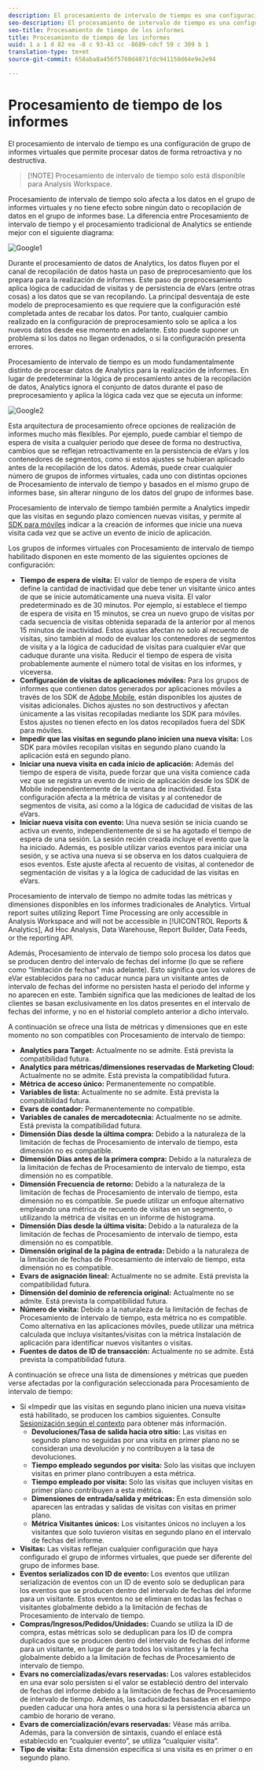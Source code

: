 ```yaml
---
description: El procesamiento de intervalo de tiempo es una configuración de grupo de informes virtuales que permite procesar datos de forma retroactiva y no destructiva.
seo-description: El procesamiento de intervalo de tiempo es una configuración de grupo de informes virtuales que permite procesar datos de forma retroactiva y no destructiva.
seo-title: Procesamiento de tiempo de los informes
title: Procesamiento de tiempo de los informes
uuid: 1 a 1 d 82 ea -8 c 93-43 cc -8689-cdcf 59 c 309 b 1
translation-type: tm+mt
source-git-commit: 658aba8a456f5760d4871fdc941150d64e9e2e94

---
```



# Procesamiento de tiempo de los informes

El procesamiento de intervalo de tiempo es una configuración de grupo de informes virtuales que permite procesar datos de forma retroactiva y no destructiva.

> [!NOTE] Procesamiento de intervalo de tiempo solo está disponible para Analysis Workspace.

Procesamiento de intervalo de tiempo solo afecta a los datos en el grupo de informes virtuales y no tiene efecto sobre ningún dato o recopilación de datos en el grupo de informes base. La diferencia entre Procesamiento de intervalo de tiempo y el procesamiento tradicional de Analytics se entiende mejor con el siguiente diagrama:

![Google1](assets/google1.jpg)

Durante el procesamiento de datos de Analytics, los datos fluyen por el canal de recopilación de datos hasta un paso de preprocesamiento que los prepara para la realización de informes. Este paso de preprocesamiento aplica lógica de caducidad de visitas y de persistencia de eVars (entre otras cosas) a los datos que se van recopilando. La principal desventaja de este modelo de preprocesamiento es que requiere que la configuración esté completada antes de recabar los datos. Por tanto, cualquier cambio realizado en la configuración de preprocesamiento solo se aplica a los nuevos datos desde ese momento en adelante. Esto puede suponer un problema si los datos no llegan ordenados, o si la configuración presenta errores.

Procesamiento de intervalo de tiempo es un modo fundamentalmente distinto de procesar datos de Analytics para la realización de informes. En lugar de predeterminar la lógica de procesamiento antes de la recopilación de datos, Analytics ignora el conjunto de datos durante el paso de preprocesamiento y aplica la lógica cada vez que se ejecuta un informe:

![Google2](assets/google2.jpg)

Esta arquitectura de procesamiento ofrece opciones de realización de informes mucho más flexibles. Por ejemplo, puede cambiar el tiempo de espera de visita a cualquier periodo que desee de forma no destructiva, cambios que se reflejan retroactivamente en la persistencia de eVars y los contenedores de segmentos, como si estos ajustes se hubieran aplicado antes de la recopilación de los datos. Además, puede crear cualquier número de grupos de informes virtuales, cada uno con distintas opciones de Procesamiento de intervalo de tiempo y basados en el mismo grupo de informes base, sin alterar ninguno de los datos del grupo de informes base.

Procesamiento de intervalo de tiempo también permite a Analytics impedir que las visitas en segundo plazo comiencen nuevas visitas, y permite al [SDK para móviles](https://marketing.adobe.com/developer/get-started/mobile/c-measuring-mobile-applications) indicar a la creación de informes que inicie una nueva visita cada vez que se active un evento de inicio de aplicación.

Los grupos de informes virtuales con Procesamiento de intervalo de tiempo habilitado disponen en este momento de las siguientes opciones de configuración:

* **Tiempo de espera de visita:** El valor de tiempo de espera de visita define la cantidad de inactividad que debe tener un visitante único antes de que se inicie automáticamente una nueva visita. El valor predeterminado es de 30 minutos. Por ejemplo, si establece el tiempo de espera de visita en 15 minutos, se crea un nuevo grupo de visitas por cada secuencia de visitas obtenida separada de la anterior por al menos 15 minutos de inactividad. Estos ajustes afectan no solo al recuento de visitas, sino también al modo de evaluar los contenedores de segmentos de visita y a la lógica de caducidad de visitas para cualquier eVar que caduque durante una visita. Reducir el tiempo de espera de visita probablemente aumente el número total de visitas en los informes, y viceversa.
* **Configuración de visitas de aplicaciones móviles:** Para los grupos de informes que contienen datos generados por aplicaciones móviles a través de los SDK de [Adobe Mobile](https://www.adobe.io/apis/cloudplatform/mobile.html), están disponibles los ajustes de visitas adicionales. Dichos ajustes no son destructivos y afectan únicamente a las visitas recopiladas mediante los SDK para móviles. Estos ajustes no tienen efecto en los datos recopilados fuera del SDK para móviles.
* **Impedir que las visitas en segundo plano inicien una nueva visita:** Los SDK para móviles recopilan visitas en segundo plano cuando la aplicación está en segundo plano.
* **Iniciar una nueva visita en cada inicio de aplicación:** Además del tiempo de espera de visita, puede forzar que una visita comience cada vez que se registra un evento de inicio de aplicación desde los SDK de Mobile independientemente de la ventana de inactividad. Esta configuración afecta a la métrica de visitas y al contenedor de segmentos de visita, así como a la lógica de caducidad de visitas de las eVars.
* **Iniciar nueva visita con evento:** Una nueva sesión se inicia cuando se activa un evento, independientemente de si se ha agotado el tiempo de espera de una sesión. La sesión recién creada incluye el evento que la ha iniciado. Además, es posible utilizar varios eventos para iniciar una sesión, y se activa una nueva si se observa en los datos cualquiera de esos eventos. Este ajuste afecta al recuento de visitas, al contenedor de segmentación de visitas y a la lógica de caducidad de las visitas en eVars.

Procesamiento de intervalo de tiempo no admite todas las métricas y dimensiones disponibles en los informes tradicionales de Analytics. Virtual report suites utilizing Report Time Processing are only accessible in Analysis Workspace and will not be accessible in [!UICONTROL Reports &amp; Analytics], Ad Hoc Analysis, Data Warehouse, Report Builder, Data Feeds, or the reporting API.

Además, Procesamiento de intervalo de tiempo solo procesa los datos que se producen dentro del intervalo de fechas del informe (lo que se refiere como “limitación de fechas” más adelante). Esto significa que los valores de eVar establecidos para no caducar nunca para un visitante antes de intervalo de fechas del informe no persisten hasta el periodo del informe y no aparecen en este. También significa que las mediciones de lealtad de los clientes se basan exclusivamente en los datos presentes en el intervalo de fechas del informe, y no en el historial completo anterior a dicho intervalo.

A continuación se ofrece una lista de métricas y dimensiones que en este momento no son compatibles con Procesamiento de intervalo de tiempo:

* **Analytics para Target:** Actualmente no se admite. Está prevista la compatibilidad futura.
* **Analytics para métricas/dimensiones reservadas de Marketing Cloud:** Actualmente no se admite. Está prevista la compatibilidad futura.
* **Métrica de acceso único:** Permanentemente no compatible.
* **Variables de lista:** Actualmente no se admite. Está prevista la compatibilidad futura.
* **Evars de contador:** Permanentemente no compatible.
* **Variables de canales de mercadotecnia:** Actualmente no se admite. Está prevista la compatibilidad futura.
* **Dimensión Días desde la última compra:** Debido a la naturaleza de la limitación de fechas de Procesamiento de intervalo de tiempo, esta dimensión no es compatible.
* **Dimensión Días antes de la primera compra:** Debido a la naturaleza de la limitación de fechas de Procesamiento de intervalo de tiempo, esta dimensión no es compatible.
* **Dimensión Frecuencia de retorno:** Debido a la naturaleza de la limitación de fechas de Procesamiento de intervalo de tiempo, esta dimensión no es compatible. Se puede utilizar un enfoque alternativo empleando una métrica de recuento de visitas en un segmento, o utilizando la métrica de visitas en un informe de histograma.
* **Dimensión Días desde la última visita:** Debido a la naturaleza de la limitación de fechas de Procesamiento de intervalo de tiempo, esta dimensión no es compatible.
* **Dimensión original de la página de entrada:** Debido a la naturaleza de la limitación de fechas de Procesamiento de intervalo de tiempo, esta dimensión no es compatible.
* **Evars de asignación lineal:** Actualmente no se admite. Está prevista la compatibilidad futura.
* **Dimensión del dominio de referencia original:** Actualmente no se admite. Está prevista la compatibilidad futura.
* **Número de visita:** Debido a la naturaleza de la limitación de fechas de Procesamiento de intervalo de tiempo, esta métrica no es compatible. Como alternativa en las aplicaciones móviles, puede utilizar una métrica calculada que incluya visitantes/visitas con la métrica Instalación de aplicación para identificar nuevos visitantes o visitas.
* **Fuentes de datos de ID de transacción:** Actualmente no se admite. Está prevista la compatibilidad futura.

A continuación se ofrece una lista de dimensiones y métricas que pueden verse afectadas por la configuración seleccionada para Procesamiento de intervalo de tiempo:

* Si «Impedir que las visitas en segundo plano inicien una nueva visita» está habilitado, se producen los cambios siguientes. Consulte [Sesionización según el contexto](vrs-mobile-visit-processing.md) para obtener más información.
   * **Devoluciones/Tasa de salida hacia otro sitio:** Las visitas en segundo plano no seguidas por una visita en primer plano no se consideran una devolución y no contribuyen a la tasa de devoluciones.
   * **Tiempo empleado segundos por visita:** Solo las visitas que incluyen visitas en primer plano contribuyen a esta métrica.
   * **Tiempo empleado por visita:** Solo las visitas que incluyen visitas en primer plano contribuyen a esta métrica.
   * **Dimensiones de entrada/salida y métricas:** En esta dimensión solo aparecen las entradas y salidas de visitas con visitas en primer plano.
   * **Métrica Visitantes únicos:** Los visitantes únicos no incluyen a los visitantes que solo tuvieron visitas en segundo plano en el intervalo de fechas del informe.
* **Visitas:** Las visitas reflejan cualquier configuración que haya configurado el grupo de informes virtuales, que puede ser diferente del grupo de informes base.
* **Eventos serializados con ID de evento:** Los eventos que utilizan serialización de eventos con un ID de evento solo se deduplican para los eventos que se producen dentro del intervalo de fechas del informe para un visitante. Estos eventos no se eliminan en todas las fechas o visitantes globalmente debido a la limitación de fechas de Procesamiento de intervalo de tiempo.
* **Compras/Ingresos/Pedidos/Unidades:** Cuando se utiliza la ID de compra, estas métricas solo se deduplican para los ID de compra duplicados que se producen dentro del intervalo de fechas del informe para un visitante, en lugar de para todos los visitantes y la fecha globalmente debido a la limitación de fechas de Procesamiento de intervalo de tiempo.
* **Evars no comercializadas/evars reservadas:** Los valores establecidos en una evar solo persisten si el valor se estableció dentro del intervalo de fechas del informe debido a la limitación de fechas de Procesamiento de intervalo de tiempo. Además, las caducidades basadas en el tiempo pueden caducar una hora antes o una hora si la persistencia abarca un cambio de horario de verano.
* **Evars de comercialización/evars reservadas:** Véase más arriba. Además, para la conversión de sintaxis, cuando el enlace está establecido en “cualquier evento”, se utiliza “cualquier visita”.
* **Tipo de visita:** Esta dimensión especifica si una visita es en primer o en segundo plano.
